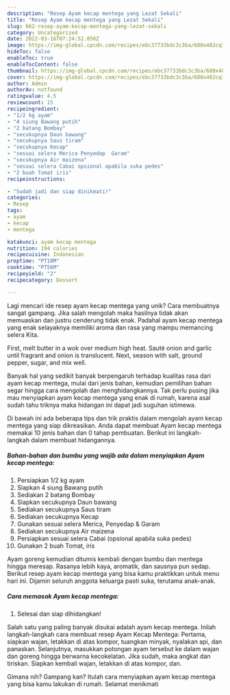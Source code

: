 ```yaml
---
description: "Resep Ayam kecap mentega yang Lezat Sekali"
title: "Resep Ayam kecap mentega yang Lezat Sekali"
slug: 662-resep-ayam-kecap-mentega-yang-lezat-sekali
category: Uncategorized
date: 2022-03-16T07:24:52.056Z
image: https://img-global.cpcdn.com/recipes/ebc37733bdc3c3ba/680x482cq70/ayam-kecap-mentega-foto-resep-utama.jpg
hideToc: false
enableToc: true
enableTocContent: false
thumbnail: https://img-global.cpcdn.com/recipes/ebc37733bdc3c3ba/680x482cq70/ayam-kecap-mentega-foto-resep-utama.jpg
cover: https://img-global.cpcdn.com/recipes/ebc37733bdc3c3ba/680x482cq70/ayam-kecap-mentega-foto-resep-utama.jpg
author: Admin
authorAv: notfound
ratingvalue: 4.5
reviewcount: 15
recipeingredient:
- "1/2 kg ayam"
- "4 siung Bawang putih"
- "2 batang Bombay"
- "secukupnya Daun bawang"
- "secukupnya Saus tiram"
- "secukupnya Kecap"
- "sesuai selera Merica Penyedap  Garam"
- "secukupnya Air maizena"
- "sesuai selera Cabai opsional apabila suka pedes"
- "2 buah Tomat iris"
recipeinstructions:

- "Sudah jadi dan siap dinikmati!"
categories:
- Resep
tags:
- ayam
- kecap
- mentega

katakunci: ayam kecap mentega 
nutrition: 194 calories
recipecuisine: Indonesian
preptime: "PT18M"
cooktime: "PT56M"
recipeyield: "2"
recipecategory: Dessert

---
```





Lagi mencari ide resep ayam kecap mentega yang unik? Cara membuatnya sangat gampang. Jika salah mengolah maka hasilnya tidak akan memuaskan dan justru cenderung tidak enak. Padahal ayam kecap mentega yang enak selayaknya memiliki aroma dan rasa yang mampu memancing selera Kita.





First, melt butter in a wok over medium high heat. Sauté onion and garlic until fragrant and onion is translucent. Next, season with salt, ground pepper, sugar, and mix well.

Banyak hal yang sedikit banyak berpengaruh terhadap kualitas rasa dari ayam kecap mentega, mulai dari jenis bahan, kemudian pemilihan bahan segar hingga cara mengolah dan menghidangkannya. Tak perlu pusing jika mau menyiapkan ayam kecap mentega yang enak di rumah, karena asal sudah tahu triknya maka hidangan ini dapat jadi suguhan istimewa.






Di bawah ini ada beberapa tips dan trik praktis dalam mengolah ayam kecap mentega yang siap dikreasikan. Anda dapat membuat Ayam kecap mentega memakai 10 jenis bahan dan 0 tahap pembuatan. Berikut ini langkah-langkah dalam membuat hidangannya.

<!--inarticleads1-->

##### Bahan-bahan dan bumbu yang wajib ada dalam menyiapkan Ayam kecap mentega:

1. Persiapkan 1/2 kg ayam
1. Siapkan 4 siung Bawang putih
1. Sediakan 2 batang Bombay
1. Siapkan secukupnya Daun bawang
1. Sediakan secukupnya Saus tiram
1. Sediakan secukupnya Kecap
1. Gunakan sesuai selera Merica, Penyedap &amp; Garam
1. Sediakan secukupnya Air maizena
1. Persiapkan sesuai selera Cabai (opsional apabila suka pedes)
1. Gunakan 2 buah Tomat, iris


Ayam goreng kemudian ditumis kembali dengan bumbu dan mentega hingga meresap. Rasanya lebih kaya, aromatik, dan sausnya pun sedap. Berikut resep ayam kecap mentega yang bisa kamu praktikkan untuk menu hari ini. Dijamin seluruh anggota keluarga pasti suka, terutama anak-anak. 

<!--inarticleads2-->

##### Cara memasak Ayam kecap mentega:


1. Selesai dan siap dihidangkan!

Salah satu yang paling banyak disukai adalah ayam kecap mentega. Inilah langkah-langkah cara membuat resep Ayam Kecap Mentega: Pertama, siapkan wajan, letakkan di atas kompor, tuangkan minyak, nyalakan api, dan panaskan. Selanjutnya, masukkan potongan ayam tersebut ke dalam wajan dan goreng hingga berwarna kecokelatan. Jika sudah, maka angkat dan tiriskan. Siapkan kembali wajan, letakkan di atas kompor, dan. 

Gimana nih? Gampang kan? Itulah cara menyiapkan ayam kecap mentega yang bisa kamu lakukan di rumah. Selamat menikmati
